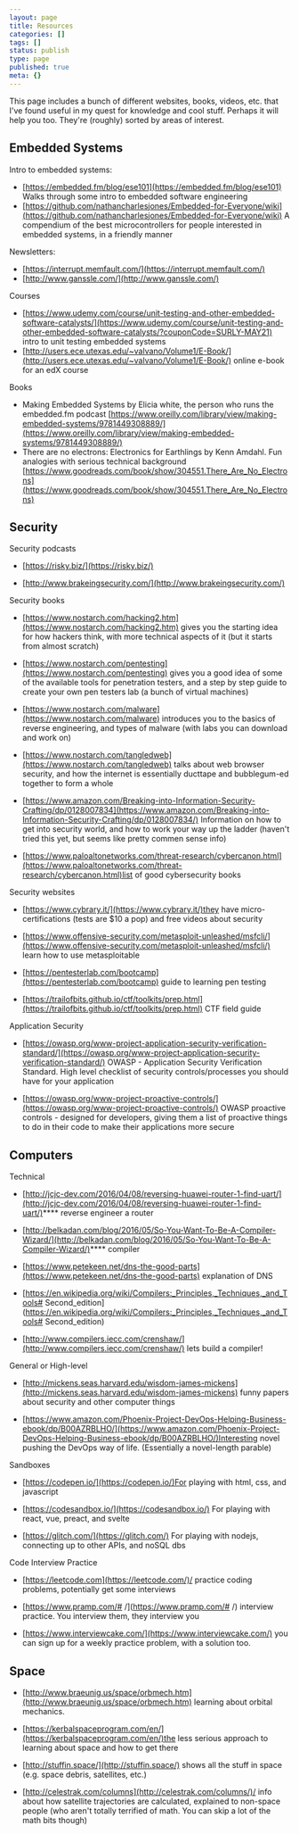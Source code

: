 ```yaml
---
layout: page
title: Resources
categories: []
tags: []
status: publish
type: page
published: true
meta: {}
---
```




This page includes a bunch of different websites, books, videos, etc. that I've found useful in my quest for knowledge and cool stuff. Perhaps it will help you too. They're (roughly) sorted by areas of interest.

## Embedded Systems

Intro to embedded systems:

* [https://embedded.fm/blog/ese101](https://embedded.fm/blog/ese101) Walks through some intro to embedded software engineering
* [https://github.com/nathancharlesjones/Embedded-for-Everyone/wiki](https://github.com/nathancharlesjones/Embedded-for-Everyone/wiki) A compendium of the best microcontrollers for people interested in embedded systems, in a friendly manner

Newsletters:
* [https://interrupt.memfault.com/](https://interrupt.memfault.com/)
* [http://www.ganssle.com/](http://www.ganssle.com/)

Courses
* [https://www.udemy.com/course/unit-testing-and-other-embedded-software-catalysts/](https://www.udemy.com/course/unit-testing-and-other-embedded-software-catalysts/?couponCode=SURLY-MAY21) intro to unit testing embedded systems
* [http://users.ece.utexas.edu/~valvano/Volume1/E-Book/](http://users.ece.utexas.edu/~valvano/Volume1/E-Book/) online e-book for an edX course

Books
* Making Embedded Systems by Elicia white, the person who runs the embedded.fm podcast [https://www.oreilly.com/library/view/making-embedded-systems/9781449308889/](https://www.oreilly.com/library/view/making-embedded-systems/9781449308889/)
* There are no electrons: Electronics for Earthlings by Kenn Amdahl. Fun analogies with serious technical background [https://www.goodreads.com/book/show/304551.There_Are_No_Electrons](https://www.goodreads.com/book/show/304551.There_Are_No_Electrons)

##  Security


Security podcasts

* [https://risky.biz/](https://risky.biz/)


* [http://www.brakeingsecurity.com/](http://www.brakeingsecurity.com/)

Security books

* [https://www.nostarch.com/hacking2.htm](https://www.nostarch.com/hacking2.htm) gives you the starting idea for how hackers think, with more technical aspects of it (but it starts from almost scratch)


* [https://www.nostarch.com/pentesting](https://www.nostarch.com/pentesting) gives you a good idea of some of the available tools for penetration testers, and a step by step guide to create your own pen testers lab (a bunch of virtual machines)


* [https://www.nostarch.com/malware](https://www.nostarch.com/malware) introduces you to the basics of reverse engineering, and types of malware (with labs you can download and work on)


* [https://www.nostarch.com/tangledweb](https://www.nostarch.com/tangledweb) talks about web browser security, and how the internet is essentially ducttape and bubblegum-ed together to form a whole


* [https://www.amazon.com/Breaking-into-Information-Security-Crafting/dp/0128007834](https://www.amazon.com/Breaking-into-Information-Security-Crafting/dp/0128007834/) Information on how to get into security world, and how to work your way up the ladder (haven't tried this yet, but seems like pretty commen sense info)


* [https://www.paloaltonetworks.com/threat-research/cybercanon.html](https://www.paloaltonetworks.com/threat-research/cybercanon.html)list of good cybersecurity books

Security websites

* [https://www.cybrary.it/](https://www.cybrary.it/)they have micro-certifications (tests are $10 a pop) and free videos about security


* [https://www.offensive-security.com/metasploit-unleashed/msfcli/](https://www.offensive-security.com/metasploit-unleashed/msfcli/) learn how to use metasploitable


* [https://pentesterlab.com/bootcamp](https://pentesterlab.com/bootcamp) guide to learning pen testing


* [https://trailofbits.github.io/ctf/toolkits/prep.html](https://trailofbits.github.io/ctf/toolkits/prep.html) CTF field guide

Application Security

* [https://owasp.org/www-project-application-security-verification-standard/](https://owasp.org/www-project-application-security-verification-standard/) OWASP - Application Security Verification Standard. High level checklist of security controls/processes you should have for your application


* [https://owasp.org/www-project-proactive-controls/](https://owasp.org/www-project-proactive-controls/) OWASP proactive controls - designed for developers, giving them a list of proactive things to do in their code to make their applications more secure

## Computers


Technical

* [http://jcjc-dev.com/2016/04/08/reversing-huawei-router-1-find-uart/](http://jcjc-dev.com/2016/04/08/reversing-huawei-router-1-find-uart/)**** 
reverse engineer a router


* [http://belkadan.com/blog/2016/05/So-You-Want-To-Be-A-Compiler-Wizard/](http://belkadan.com/blog/2016/05/So-You-Want-To-Be-A-Compiler-Wizard/)**** 
compiler


* [https://www.petekeen.net/dns-the-good-parts](https://www.petekeen.net/dns-the-good-parts) explanation of DNS


* [https://en.wikipedia.org/wiki/Compilers:_Principles,_Techniques,_and_Tools# Second_edition](https://en.wikipedia.org/wiki/Compilers:_Principles,_Techniques,_and_Tools# Second_edition)


* [http://www.compilers.iecc.com/crenshaw/](http://www.compilers.iecc.com/crenshaw/) lets build a compiler!

General or High-level

* [http://mickens.seas.harvard.edu/wisdom-james-mickens](http://mickens.seas.harvard.edu/wisdom-james-mickens) funny papers about security and other computer things


* [https://www.amazon.com/Phoenix-Project-DevOps-Helping-Business-ebook/dp/B00AZRBLHO/](https://www.amazon.com/Phoenix-Project-DevOps-Helping-Business-ebook/dp/B00AZRBLHO/)Interesting novel pushing the DevOps way of life. (Essentially a novel-length parable)

Sandboxes

* [https://codepen.io/](https://codepen.io/)For playing with html, css, and javascript


* [https://codesandbox.io/](https://codesandbox.io/) For playing with react, vue, preact, and svelte


* [https://glitch.com/](https://glitch.com/) For playing with nodejs, connecting up to other APIs, and noSQL dbs

Code Interview Practice

* [https://leetcode.com](https://leetcode.com/)/ practice coding problems, potentially get some interviews


* [https://www.pramp.com/# /](https://www.pramp.com/# /) interview practice. You interview them, they interview you


* [https://www.interviewcake.com/](https://www.interviewcake.com/) you can sign up for a weekly practice problem, with a solution too.

## Space


* [http://www.braeunig.us/space/orbmech.htm](http://www.braeunig.us/space/orbmech.htm) learning about orbital mechanics.


* [https://kerbalspaceprogram.com/en/](https://kerbalspaceprogram.com/en/)the less serious approach to learning about space and how to get there


* [http://stuffin.space/](http://stuffin.space/) shows all the stuff in space (e.g. space debris, satellites, etc.)


* [http://celestrak.com/columns](http://celestrak.com/columns/)/ info about how satellite trajectories are calculated, explained to non-space people (who aren't 
totally terrified of math. You can skip a lot of the math bits though)
